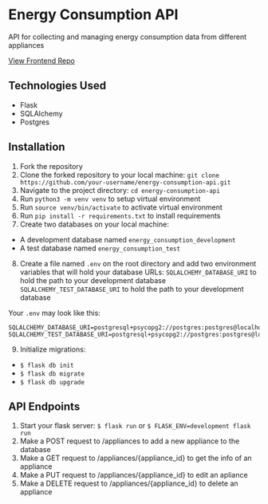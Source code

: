 # Energy Consumption API
API for collecting and managing energy consumption data from different appliances 

[View Frontend Repo](https://github.com/Andrea-Galindo/energy-calculator/blob/main/README.md)

## Technologies Used
- Flask
- SQLAlchemy
- Postgres

## Installation

1. Fork the repository
2. Clone the forked repository to your local machine: `git clone https://github.com/your-username/energy-consumption-api.git`
3. Navigate to the project directory: `cd energy-consumption-api`
4. Run `python3 -m venv venv` to setup virtual environment
5. Run `source venv/bin/activate` to activate virtual environment
6. Run `pip install -r requirements.txt` to install requirements
7. Create two databases on your local machine:
- A development database named `energy_consumption_development`
- A test database named `energy_consumption_test`
8. Create a file named `.env` on the root directory and add two environment variables that will hold your database URLs: 
  `SQLALCHEMY_DATABASE_URI` to hold the path to your development database
  `SQLALCHEMY_TEST_DATABASE_URI` to hold the path to your development database
  
Your `.env` may look like this:

```
SQLALCHEMY_DATABASE_URI=postgresql+psycopg2://postgres:postgres@localhost:5432/energy_consumption_development
SQLALCHEMY_TEST_DATABASE_URI=postgresql+psycopg2://postgres:postgres@localhost:5432/energy_consumption_test
```
9. Initialize migrations: 
- `$ flask db init` 
- `$ flask db migrate` 
- `$ flask db upgrade`

## API Endpoints
1. Start your flask server: `$ flask run` or `$ FLASK_ENV=development flask run`
1. Make a POST request to /appliances to add a new appliance to the database
1. Make a GET request to /appliances/{appliance_id} to get the info of an appliance
1. Make a PUT request to /appliances/{appliance_id} to edit an apliance
1. Make a DELETE request to /appliances/{appliance_id} to delete an appliance
